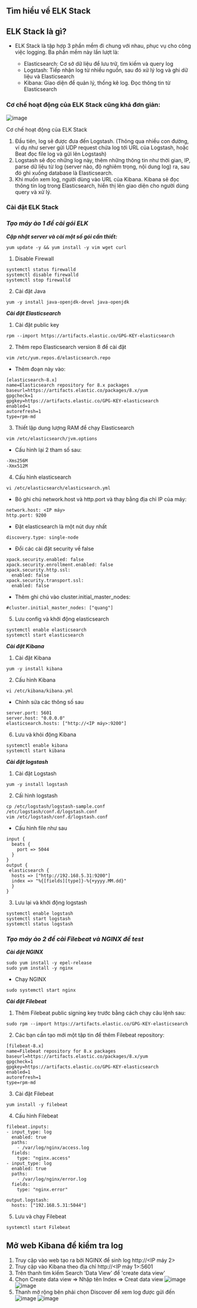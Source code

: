 ## Tìm hiểu về ELK Stack
## ELK Stack là gì?

- ELK Stack là tập hợp 3 phần mềm đi chung với nhau, phục vụ cho công việc logging. Ba phần mềm này lần lượt là:

    * Elasticsearch: Cơ sở dữ liệu để lưu trữ, tìm kiếm và query log
    * Logstash: Tiếp nhận log từ nhiều nguồn, sau đó xử lý log và ghi dữ liệu và Elasticsearch
    * Kibana: Giao diện để quản lý, thống kê log. Đọc thông tin từ Elasticsearch
### Cơ chế hoạt động của ELK Stack cũng khá đơn giản:
![image](https://toidicodedao.files.wordpress.com/2018/02/12.png)

Cơ chế hoạt động của ELK Stack
1. Đầu tiên, log sẽ được đưa đến Logstash. (Thông qua nhiều con đường, ví dụ như server gửi UDP request chứa log tới URL của Logstash, hoặc Beat đọc file log và gửi lên Logstash)
2. Logstash sẽ đọc những log này, thêm những thông tin như thời gian, IP, parse dữ liệu từ log (server nào, độ nghiêm trọng, nội dung log) ra, sau đó ghi xuống database là Elasticsearch.
3. Khi muốn xem log, người dùng vào URL của Kibana. Kibana sẽ đọc thông tin log trong Elasticsearch, hiển thị lên giao diện cho người dùng query và xử lý.
### **Cài đặt ELK Stack**
### ***Tạo máy ảo 1 để cài gói ELK***
***Cập nhật server và cài một số gói cần thiết:***
```console
yum update -y && yum install -y vim wget curl
```
1. Disable Firewall
```console
systemctl status firewalld
systemctl disable firewalld
systemctl stop firewalld
```
2. Cài đặt Java
```console
yum -y install java-openjdk-devel java-openjdk
```
***Cài đặt Elasticsearch***
1. Cài đặt public key
```console
rpm --import https://artifacts.elastic.co/GPG-KEY-elasticsearch
```
2. Thêm repo Elasticsearch version 8 để cài đặt
```console
vim /etc/yum.repos.d/elasticsearch.repo
```
- Thêm đoạn này vào:
```console
[elasticsearch-8.x]
name=Elasticsearch repository for 8.x packages
baseurl=https://artifacts.elastic.co/packages/8.x/yum
gpgcheck=1
gpgkey=https://artifacts.elastic.co/GPG-KEY-elasticsearch
enabled=1
autorefresh=1
type=rpm-md
```
3. Thiết lập dung lượng RAM để chạy Elasticsearch 

```console
vim /etc/elasticsearch/jvm.options
```
- Cấu hình lại 2 tham số sau:
```console
-Xms256M
-Xmx512M
```
4. Cấu hình elasticsearch
```console
vi /etc/elasticsearch/elasticsearch.yml
```
- Bỏ ghi chú network.host và http.port và thay bằng địa chỉ IP của máy:
```console
network.host: <IP máy>
http.port: 9200
```
- Đặt elasticsearch là một nút duy nhất
```console
discovery.type: single-node
```
- Đổi các cài đặt security về false
```console
xpack.security.enabled: false
xpack.security.enrollment.enabled: false
xpack.security.http.ssl:
  enabled: false
xpack.security.transport.ssl:
  enabled: false
```
- Thêm ghi chú vào cluster.initial_master_nodes:
```console
#cluster.initial_master_nodes: ["quang"]
```
5. Lưu config và khởi động elasticsearch
```console
systemctl enable elasticsearch
systemctl start elasticsearch
```
***Cài đặt Kibana***
1. Cài đặt Kibana
```console
yum -y install kibana
```
2. Cấu hình Kibana
```console
vi /etc/kibana/kibana.yml
```
- Chỉnh sửa các thông số sau
```
server.port: 5601
server.host: "0.0.0.0"
elasticsearch.hosts: ["http://<IP máy>:9200"]
```
6. Lưu và khỏi động Kibana
```console
systemctl enable kibana
systemctl start kibana
```
***Cài đặt logstash***
1. Cài đặt Logstash
```console
yum -y install logstash
```
2. Cấi hình logstash
```console
cp /etc/logstash/logstash-sample.conf /etc/logstash/conf.d/logstash.conf
vim /etc/logstash/conf.d/logstash.conf
```
- Cấu hình file như sau
```console
input {
  beats {
    port => 5044
  }
}
output {
 elasticsearch {
  hosts => ["http://192.168.5.31:9200"]
  index => "%{[fields][type]}-%{+yyyy.MM.dd}"
  }
}
```
3. Lưu lại và khởi động logstash
```console
systemctl enable logstash
systemctl start logstash
systemctl status logstash
```
### ***Tạo máy ảo 2 để cài Filebeat và NGINX để test***
***Cài đặt NGINX***
```console
sudo yum install -y epel-release
sudo yum install -y nginx
```
- Chạy NGINX
```console
sudo systemctl start nginx
```
***Cài đặt Filebeat***
1. Thêm Filebeat public signing key trước bằng cách chạy câu lệnh sau:
```
sudo rpm --import https://artifacts.elastic.co/GPG-KEY-elasticsearch
```
2. Các bạn cần tạo mới một tập tin để thêm Filebeat repository:
```console
[filebeat-8.x]
name=Filebeat repository for 8.x packages
baseurl=https://artifacts.elastic.co/packages/8.x/yum
gpgcheck=1
gpgkey=https://artifacts.elastic.co/GPG-KEY-elasticsearch
enabled=1
autorefresh=1
type=rpm-md
```
3. Cài đặt Filebeat
```console
yum install -y filebeat
```
4. Cấu hình Filebeat
```console
filebeat.inputs:
- input_type: log
  enabled: true
  paths:
    - /var/log/nginx/access.log
  fields:
    type: "nginx.access"
- input_type: log
  enabled: true
  paths:
    - /var/log/nginx/error.log
  fields:
    type: "nginx.error"

output.logstash:
  hosts: ["192.168.5.31:5044"]
```
5. Lưu và chạy Filebeat
```console
systemctl start Filebeat
```
## Mở web Kibana để kiểm tra log
1. Truy cập vào web tạo ra bởi NGINX để sinh log http://<IP máy 2> 
2. Truy cập vào Kibana theo địa chỉ http://<IP máy 1>:5601
3. Trên thanh tìm kiếm Search 'Data View' để 'create data view'
4. Chọn Create data view => Nhập tên Index => Creat data view
![image](https://cdn.discordapp.com/attachments/473366456092852246/978589106105876510/unknown.png)
![image](https://cdn.discordapp.com/attachments/473366456092852246/978589137609306162/unknown.png)
5. Thanh mở rộng bên phải chọn Discover để xem log được gửi đến
![image](https://cdn.discordapp.com/attachments/473366456092852246/978589164821971015/unknown.png)
![image](https://cdn.discordapp.com/attachments/473366456092852246/978589202621014036/unknown.png)
